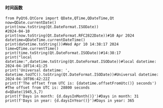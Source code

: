 ####    时间函数
    from PyQt6.QtCore import QDate,QTime,QDateTime,Qt
    now=QDate.currentDate()
    print(now.toString(Qt.DateFormat.ISODate))
    #2024-04-10
    print(now.toString(Qt.DateFormat.RFC2822Date))#10 Apr 2024
    datetime=QDateTime.currentDateTime()
    print(datetime.toString())#Wed Apr 10 14:38:17 2024
    time=QTime.currentTime()
    print(time.toString(Qt.DateFormat.ISODate))#14:38:17
    print("local datetime:",datetime.toString(Qt.DateFormat.ISODate))#local datetime: 2024-04-10T14:41:25
    print('Universal datetime: ', datetime.toUTC().toString(Qt.DateFormat.ISODate))#Universal datetime:  2024-04-10T06:42:22Z
    print(f'The offset from UTC is: {datetime.offsetFromUtc()} seconds') #The offset from UTC is: 28800 seconds
    d=QDate(1945,5,7)
    print(f'Days in month: {d.daysInMonth()}')#Days in month: 31
    print(f'Days in year: {d.daysInYear()}')#Days in year: 365
####

